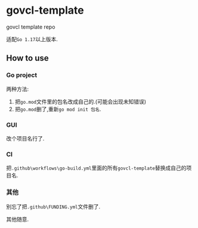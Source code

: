 # govcl-template

govcl template repo

适配`Go 1.17`以上版本.
## How to use

### Go project

两种方法:  

1. 把`go.mod`文件里的包名改成自己的.(可能会出现未知错误)
2. 把`go.mod`删了,重新`go mod init 包名`.

### GUI

改个项目名行了.

### CI

把`.github\workflows\go-build.yml`里面的所有`govcl-template`替换成自己的项目名.

### 其他

别忘了把`.github\FUNDING.yml`文件删了.

其他随意.






